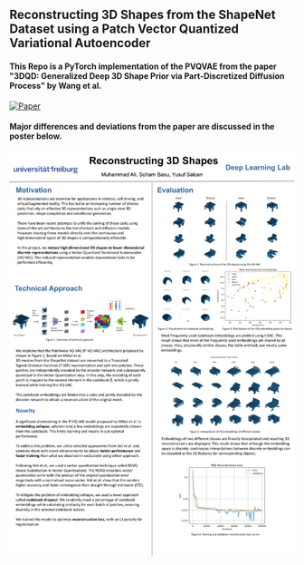## Reconstructing 3D Shapes from the ShapeNet Dataset using a Patch Vector Quantized Variational Autoencoder

#### This Repo is a PyTorch implementation of the PVQVAE from the paper "3DQD: Generalized Deep 3D Shape Prior via Part-Discretized Diffusion Process" by Wang et al.

[![Paper](https://img.shields.io/badge/Paper-arXiv-brightgreen)](https://arxiv.org/abs/2303.10406)

#### Major differences and deviations from the paper are discussed in the poster below.

![3D Reconstruction poster](./poster.png)